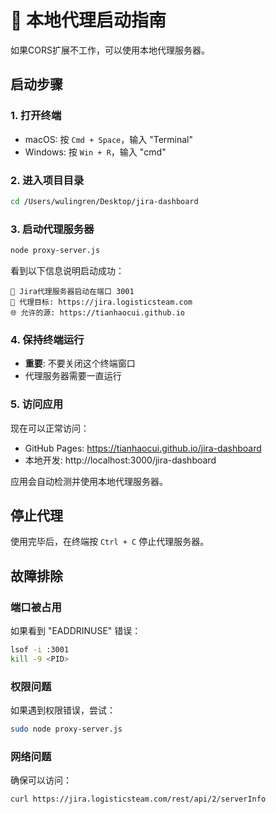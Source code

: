 # 🚀 本地代理启动指南

如果CORS扩展不工作，可以使用本地代理服务器。

## 启动步骤

### 1. 打开终端
- macOS: 按 `Cmd + Space`，输入 "Terminal"
- Windows: 按 `Win + R`，输入 "cmd"

### 2. 进入项目目录
```bash
cd /Users/wulingren/Desktop/jira-dashboard
```

### 3. 启动代理服务器
```bash
node proxy-server.js
```

看到以下信息说明启动成功：
```
🚀 Jira代理服务器启动在端口 3001
📡 代理目标: https://jira.logisticsteam.com
🌐 允许的源: https://tianhaocui.github.io
```

### 4. 保持终端运行
- **重要**: 不要关闭这个终端窗口
- 代理服务器需要一直运行

### 5. 访问应用
现在可以正常访问：
- GitHub Pages: https://tianhaocui.github.io/jira-dashboard
- 本地开发: http://localhost:3000/jira-dashboard

应用会自动检测并使用本地代理服务器。

## 停止代理
使用完毕后，在终端按 `Ctrl + C` 停止代理服务器。

## 故障排除

### 端口被占用
如果看到 "EADDRINUSE" 错误：
```bash
lsof -i :3001
kill -9 <PID>
```

### 权限问题
如果遇到权限错误，尝试：
```bash
sudo node proxy-server.js
```

### 网络问题
确保可以访问：
```bash
curl https://jira.logisticsteam.com/rest/api/2/serverInfo
```

